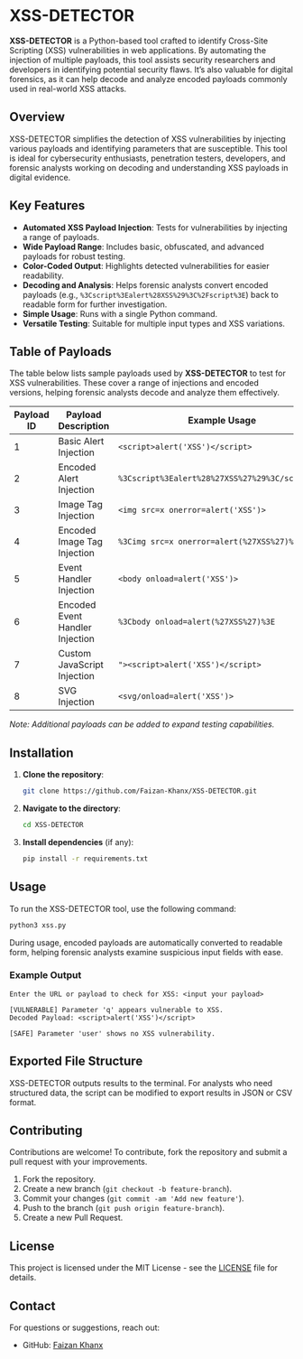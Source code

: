 # XSS-DETECTOR

**XSS-DETECTOR** is a Python-based tool crafted to identify Cross-Site Scripting (XSS) vulnerabilities in web applications. By automating the injection of multiple payloads, this tool assists security researchers and developers in identifying potential security flaws. It’s also valuable for digital forensics, as it can help decode and analyze encoded payloads commonly used in real-world XSS attacks.

## Overview

XSS-DETECTOR simplifies the detection of XSS vulnerabilities by injecting various payloads and identifying parameters that are susceptible. This tool is ideal for cybersecurity enthusiasts, penetration testers, developers, and forensic analysts working on decoding and understanding XSS payloads in digital evidence.

## Key Features

- **Automated XSS Payload Injection**: Tests for vulnerabilities by injecting a range of payloads.
- **Wide Payload Range**: Includes basic, obfuscated, and advanced payloads for robust testing.
- **Color-Coded Output**: Highlights detected vulnerabilities for easier readability.
- **Decoding and Analysis**: Helps forensic analysts convert encoded payloads (e.g., `%3Cscript%3Ealert%28XSS%29%3C%2Fscript%3E`) back to readable form for further investigation.
- **Simple Usage**: Runs with a single Python command.
- **Versatile Testing**: Suitable for multiple input types and XSS variations.

## Table of Payloads

The table below lists sample payloads used by **XSS-DETECTOR** to test for XSS vulnerabilities. These cover a range of injections and encoded versions, helping forensic analysts decode and analyze them effectively.

| Payload ID | Payload Description                        | Example Usage                                 |
|------------|-------------------------------------------|-----------------------------------------------|
| 1          | Basic Alert Injection                     | `<script>alert('XSS')</script>`               |
| 2          | Encoded Alert Injection                   | `%3Cscript%3Ealert%28%27XSS%27%29%3C/script%3E` |
| 3          | Image Tag Injection                       | `<img src=x onerror=alert('XSS')>`            |
| 4          | Encoded Image Tag Injection               | `%3Cimg src=x onerror=alert(%27XSS%27)%3E`    |
| 5          | Event Handler Injection                   | `<body onload=alert('XSS')>`                  |
| 6          | Encoded Event Handler Injection           | `%3Cbody onload=alert(%27XSS%27)%3E`          |
| 7          | Custom JavaScript Injection               | `"><script>alert('XSS')</script>`             |
| 8          | SVG Injection                             | `<svg/onload=alert('XSS')>`                   |

*Note: Additional payloads can be added to expand testing capabilities.*

## Installation

1. **Clone the repository**:
   ```bash
   git clone https://github.com/Faizan-Khanx/XSS-DETECTOR.git
   ```
2. **Navigate to the directory**:
   ```bash
   cd XSS-DETECTOR
   ```
3. **Install dependencies** (if any):
   ```bash
   pip install -r requirements.txt
   ```

## Usage

To run the XSS-DETECTOR tool, use the following command:

```bash
python3 xss.py
```

During usage, encoded payloads are automatically converted to readable form, helping forensic analysts examine suspicious input fields with ease.

### Example Output

```plaintext
Enter the URL or payload to check for XSS: <input your payload>

[VULNERABLE] Parameter 'q' appears vulnerable to XSS.
Decoded Payload: <script>alert('XSS')</script>

[SAFE] Parameter 'user' shows no XSS vulnerability.
```

## Exported File Structure

XSS-DETECTOR outputs results to the terminal. For analysts who need structured data, the script can be modified to export results in JSON or CSV format.

## Contributing

Contributions are welcome! To contribute, fork the repository and submit a pull request with your improvements.

1. Fork the repository.
2. Create a new branch (`git checkout -b feature-branch`).
3. Commit your changes (`git commit -am 'Add new feature'`).
4. Push to the branch (`git push origin feature-branch`).
5. Create a new Pull Request.

## License

This project is licensed under the MIT License - see the [LICENSE](LICENSE) file for details.

## Contact

For questions or suggestions, reach out:

- GitHub: [Faizan Khanx](https://github.com/Faizan-Khanx)
